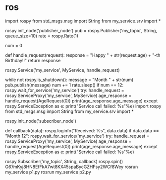 # ros
import rospy
from std_msgs.msg import String
from my_service.srv import *

rospy.init_node('publisher_node')
pub = rospy.Publisher('my_topic', String, queue_size=10)
rate = rospy.Rate(1)

num = 0

def handle_request(request):
    response = "Happy " + str(request.age) + "-th Birthday!!"
    return response

rospy.Service('my_service', MyService, handle_request)

while not rospy.is_shutdown():
    message = "Month " + str(num)
    pub.publish(message)
    num += 1
    rate.sleep()
    if num == 12:
        rospy.wait_for_service('my_service')
        try:
            handle_request = rospy.ServiceProxy('my_service', MyService)
            age_response = handle_request(AgeRequest(0))
            print(age_response.age_message)
        except rospy.ServiceException as e:
            print("Service call failed: %s"%e)
            import rospy
from std_msgs.msg import String
from my_service.srv import *

rospy.init_node('subscriber_node')

def callback(data):
    rospy.loginfo("Received: %s", data.data)
    if data.data == "Month 12":
        rospy.wait_for_service('my_service')
        try:
            handle_request = rospy.ServiceProxy('my_service', MyService)
            age_response = handle_request(AgeRequest(0))
            print(age_response.age_message)
        except rospy.ServiceException as e:
            print("Service call failed: %s"%e)

rospy.Subscriber('my_topic', String, callback)
rospy.spin()
G67mKyj8HN8EfFkA7wt8KX45spaBycGZHFsy2WCf8Wey
rosrun my_service p1.py 
rosrun my_service p2.py 
